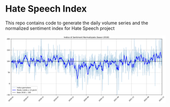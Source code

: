 # Hate Speech Index

This repo contains code to generate the daily volume series and the normalized sentiment index for Hate Speech project

![Normalized Sentiment Index](https://github.com/mauroIstat/hate-speech/raw/main/charts/hs_indice_sentiment_normalizzato.png)
